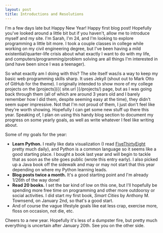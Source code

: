 ```yaml
---
layout: post
title: Introductions and Resolutions
---
```


I'm a few days late but Happy New Year! Happy first blog post! Hopefully you've looked around a little bit but if you haven't, allow me to introduce myself and my site. I'm Sarah, I'm 24, and I'm looking to explore programming a little bit more. I took a couple classes in college while working on my civil engineering degree, but I've been having a mild existential/quarter-life crisis about what exactly I want to do with my life, and computers/programming/problem solving are all things I'm interested in (and have been since I was a teenager).

So what exactly am I doing with this? The site itself was/is a way to keep my basic web programming skills sharp. It uses Jekyll (shout out to Mark Otto of GitHub for the theme). I originally intended to show more of my college projects on the [projects]({{ site.url }}/projects/) page, but as I was going back through them (all of which are around 3 years old and I barely remember how I did them, despite seeming easy at the time), they didn't seem super impressive. Not that I'm not proud of them, I just don't feel like they're worth showing. Hopefully I can get some new stuff up there this year. Speaking of, I plan on using this handy blog section to document my progress on some yearly goals, as well as write whatever I feel like writing about.

Some of my goals for the year:
- **Learn Python.** I really like data visualization (I read [FiveThirtyEight](http://fivethirtyeight.com/) pretty much daily), and Python is a common language so it seems like a good starting place. I bought a book last year and will begin to tackle that as soon as the site goes public (wrote this entry early).
  I also picked up a Java book off the sidewalk and may or may not start that this year depending on where my Python learning leads.
- **Blog posts twice a month.** It's a good starting point and I'm already 1/26th of the way done!
- **Read 20 books.** I set the bar kind of low on this one, but I'll hopefully be spending more free time on programming and other more outdoorsy or social activities. I did start my first book, *Smart Cities* by Anthony M. Townsend, on January 2nd, so that's a good start.
- And of course the vague lifestyle goals like eat less crap, exercise more, floss on occasion, not die, etc.

Cheers to a new year. Hopefully it's less of a dumpster fire, but pretty much everything is uncertain after January 20th. See you on the other side.

